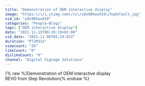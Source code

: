 ```yaml
---
title: "Demonstration of OEM interactive display"
image: "https:\/\/i.ytimg.com\/vi\/yQn9BXwu9I8\/hqdefault.jpg"
vid_id: "yQn9BXwu9I8"
categories: "People-Blogs"
tags: ["OEM interactive display"]
date: "2021-11-15T09:19:19+03:00"
vid_date: "2015-11-06T05:24:02Z"
duration: "PT1M31S"
viewcount: "26"
likeCount: "0"
dislikeCount: "0"
channel: "Digital Signage Solutions"
---
```

{% raw %}Demonstration of OEM interactive display<br />REVO from Step Revolution{% endraw %}
